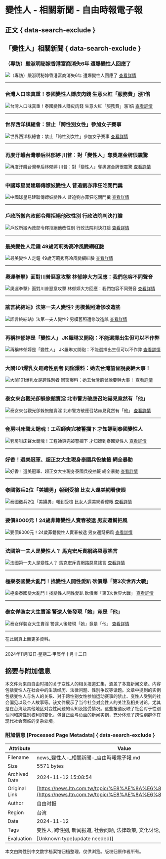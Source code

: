 # 變性人 - 相關新聞 - 自由時報電子報

## 正文 { data-search-exclude }


## 「變性人」相關新聞 { data-search-exclude }

### （專訪）嚴淑明秘嫁香港富商消失6年 遭爆變性人回應了
![（專訪）嚴淑明秘嫁香港富商消失6年 遭爆變性人回應了](assets/images/all/default.jpg)
[查看詳情](https://news.ltn.com.tw/news/entertainment/breakingnews/4443832)

---

### 台灣人口味真重！泰國變性人賺皮肉錢 生意火紅「服務費」漲1倍
![台灣人口味真重！泰國變性人賺皮肉錢 生意火紅「服務費」漲1倍](assets/images/all/default.jpg)
[查看詳情](https://news.ltn.com.tw/news/society/breakingnews/4407057)

---

### 世界西洋棋總會：禁止「跨性別女性」參加女子賽事
![世界西洋棋總會：禁止「跨性別女性」參加女子賽事](assets/images/all/default.jpg)
[查看詳情](https://news.ltn.com.tw/news/world/breakingnews/4400540)

---

### 再度汙衊台灣拳后林郁婷 川普︰對「變性人」奪奧運金牌很震驚
![再度汙衊台灣拳后林郁婷 川普︰對「變性人」奪奧運金牌很震驚](https://img.ltn.com.tw/Upload/news/600/2024/10/22/phplo8G5X.jpg)
[查看詳情](https://news.ltn.com.tw/news/world/breakingnews/4838689)

---

### 中國球星易建聯傳嫖妓變性人 昔追劉亦菲狂吃閉門羹
![中國球星易建聯傳嫖妓變性人 昔追劉亦菲狂吃閉門羹](https://img.ltn.com.tw/Upload/ent/page/800S/2024/10/17/phpRfYKkV.jpg)
[查看詳情](https://news.ltn.com.tw/news/entertainment/breakingnews/4833908)

---

### 戶政所搬內政部令釋拒絕他改性別 行政法院判決打臉
![戶政所搬內政部令釋拒絕他改性別 行政法院判決打臉](https://img.ltn.com.tw/Upload/news/600/2024/10/08/4823495_1.jpg)
[查看詳情](https://news.ltn.com.tw/news/society/breakingnews/4823495)

---

### 最美變性人走鐘 49歲河莉秀高冷風變網紅臉
![最美變性人走鐘 49歲河莉秀高冷風變網紅臉](https://img.ltn.com.tw/Upload/ent/page/800S/2024/10/01/phpc8i3LI.jpg)
[查看詳情](https://news.ltn.com.tw/news/entertainment/breakingnews/4817010)

---

### 奧運拳擊》面對川普惡意攻擊 林郁婷大方回應：我們包容不同聲音
![奧運拳擊》面對川普惡意攻擊 林郁婷大方回應：我們包容不同聲音](https://img.ltn.com.tw/Upload/sports/page/800S/2024/08/18/phpTrm0dh.jpg)
[查看詳情](https://news.ltn.com.tw/news/sports/breakingnews/4772976)

---

### 謠言終結站》法第一夫人變性? 男模舊照遭修改造謠
![謠言終結站》法第一夫人變性? 男模舊照遭修改造謠](https://img.ltn.com.tw/Upload/news/600/2024/08/11/178.jpg)
[查看詳情](https://news.ltn.com.tw/news/world/paper/1661230)

---

### 再稱林郁婷是「變性人」 JK羅琳又開砲：不能選擇出生但可以不作弊
![再稱林郁婷是「變性人」 JK羅琳又開砲：不能選擇出生但可以不作弊](assets/images/all/default.jpg)
[查看詳情](https://news.ltn.com.tw/news/world/breakingnews/4756885)

---

### 大鬧101爆乳女是跨性別者 同窗爆料：她去台灣前曾說要幹大事！
![大鬧101爆乳女是跨性別者 同窗爆料：她去台灣前曾說要幹大事！](assets/images/all/default.jpg)
[查看詳情](https://news.ltn.com.tw/news/life/breakingnews/4725086)

---

### 泰女來台觀光卻躲旅館賣淫 北市警方破應召站赫見竟然有「他」
![泰女來台觀光卻躲旅館賣淫 北市警方破應召站赫見竟然有「他」](assets/images/all/default.jpg)
[查看詳情](https://news.ltn.com.tw/news/society/breakingnews/4709770)

---

### 套房叫床聲太銷魂！工程師爽完被警攔下 才知嫖到泰國變性人
![套房叫床聲太銷魂！工程師爽完被警攔下 才知嫖到泰國變性人](assets/images/all/default.jpg)
[查看詳情](https://news.ltn.com.tw/news/society/breakingnews/4685682)

---

### 好香！選美冠軍、超正女大生現身泰國兵役抽籤 網全暴動
![好香！選美冠軍、超正女大生現身泰國兵役抽籤 網全暴動](assets/images/all/default.jpg)
[查看詳情](https://news.ltn.com.tw/news/world/breakingnews/4633656)

---

### 泰國徵兵2位「美嬌男」報到受檢 比女人還美網看傻眼
![泰國徵兵2位「美嬌男」報到受檢 比女人還美網看傻眼](assets/images/all/default.jpg)
[查看詳情](https://news.ltn.com.tw/news/entertainment/breakingnews/4632273)

---

### 要價8000元！24歲菲籍變性人賣春被逮 男友還幫把風
![要價8000元！24歲菲籍變性人賣春被逮 男友還幫把風](assets/images/all/default.jpg)
[查看詳情](https://news.ltn.com.tw/news/society/breakingnews/4631607)

---

### 法國第一夫人是變性人？ 馬克宏斥責網路惡意謠言
![法國第一夫人是變性人？ 馬克宏斥責網路惡意謠言](assets/images/all/default.jpg)
[查看詳情](https://news.ltn.com.tw/news/world/breakingnews/4603153)

---

### 極樂泰國變大亂鬥！找變性人開性愛趴 砍價爆「第3次世界大戰」
![極樂泰國變大亂鬥！找變性人開性愛趴 砍價爆「第3次世界大戰」](assets/images/all/default.jpg)
[查看詳情](https://news.ltn.com.tw/news/world/breakingnews/4587863)

---

### 泰女佯裝女大生賣淫 警逮人後發現「她」竟是「他」
![泰女佯裝女大生賣淫 警逮人後發現「她」竟是「他」](assets/images/all/default.jpg)
[查看詳情](https://news.ltn.com.tw/news/society/breakingnews/4582692)

---

在此網頁上無更多資料。  

---
  
2024年11月12日‧星期二‧甲辰年十月十二日

## 摘要与附加信息

<!-- tcd_abstract -->
本文件为来自自由时报的关于变性人的相关报道汇集，涵盖了多篇新闻文章。内容包括变性人在社会中的生活经历、法律问题、性别争议等话题。文章中提到的实例包括变性人与名人的关系、对于跨性别女性参加运动赛事的禁止、变性人受到的社会偏见以及个人故事等。该文件展示了当今社会对变性人的关注及相关讨论，尤其是在台湾及其他地区对变性问题的认知及接受情况。这些报道反映了社会对于性别认同和跨性别权利的变化，包含正面与负面的新闻实例，充分体现了跨性别群体在现代社会面临的复杂处境。
<!-- tcd_abstract_end -->

### 附加信息 [Processed Page Metadata] { data-search-exclude }

| Attribute       | Value                                  |
|-----------------|----------------------------------------|
| Filename        | news_變性人-_相關新聞-_自由時報電子報.md                             |
| Size            | 5571 bytes                           |
| Archived Date   | 2024-11-12 15:08:54                             |
| Original Link   | [https://news.ltn.com.tw/topic/%E8%AE%8A%E6%80%A7%E4%BA%BA](https://news.ltn.com.tw/topic/%E8%AE%8A%E6%80%A7%E4%BA%BA)                       |
| Author          | 自由时报                               |
| Region          | 台湾                               |
| Date            | 2024-11-12                                 |
| Tags            | 变性人, 跨性别, 新闻报道, 社会问题, 法律政策, 文化讨论, 体育争议, 生活故事                                 |
| Evaluation            | [Unknown type(update needed)]                                 |
<!-- tcd_table_end -->

本文由跨性别中文数字档案馆归档整理，仅供浏览。版权归原作者所有。
